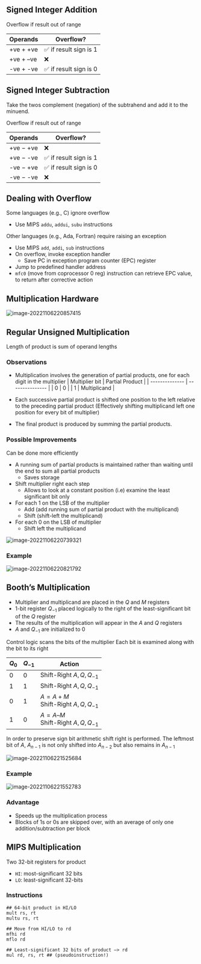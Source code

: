 ## Signed Integer Addition

Overflow if result out of range

| Operands    | Overflow?             |
| ----------- | --------------------- |
| +ve $+$ +ve | ✅ if result sign is 1 |
| +ve $+$ –ve | ❌                     |
| -ve $+$ -ve | ✅ if result sign is 0 |

## Signed Integer Subtraction

Take the twos complement (negation) of the subtrahend and add it to the minuend.

Overflow if result out of range

| Operands    | Overflow?             |
| ----------- | --------------------- |
| +ve $-$ +ve | ❌                     |
| +ve $-$ -ve | ✅ if result sign is 1 |
| -ve $-$ +ve | ✅ if result sign is 0 |
| -ve $-$ -ve | ❌                     |

## Dealing with Overflow

Some languages (e.g., C) ignore overflow

- Use MIPS `addu`, `addui`, `subu` instructions

Other languages (e.g., Ada, Fortran) require raising an exception

- Use MIPS `add`, `addi`, `sub` instructions
- On overflow, invoke exception handler
    - Save PC in exception program counter (EPC) register
- Jump to predefined handler address
- `mfc0` (move from coprocessor 0 reg) instruction can retrieve EPC value, to return after corrective action

## Multiplication Hardware

![image-20221106220857415](assets/image-20221106220857415.png)

## Regular Unsigned Multiplication

Length of product is sum of operand lengths

### Observations

- Multiplication involves the generation of partial products, one for each digit in the multiplier
  | Multiplier bit | Partial Product |
  | -------------- | --------------- |
  | 0              | 0               |
  | 1              | Multiplicand    |

- Each successive partial product is shifted one position to the left relative to the preceding partial product
  (Effectively shifting multiplicand left one position for every
  bit of multiplier)
  
- The final product is produced by summing the partial products.
### Possible Improvements

Can be done more efficiently

- A running sum of partial products is maintained rather
  than waiting until the end to sum all partial products
    - Saves storage
- Shift multiplier right each step
    - Allows to look at a constant position (i.e) examine the least
    significant bit only
- For each 1 on the LSB of the multiplier
    - Add (add running sum of partial product with the multiplicand)
    - Shift (shift-left the multiplicand)
- For each 0 on the LSB of multiplier
    - Shift left the multiplicand

![image-20221106220739321](assets/image-20221106220739321.png)

### Example

![image-20221106220821792](assets/image-20221106220821792.png)

## Booth’s Multiplication

- Multiplier and multiplicand are placed in the $Q$ and $M$ registers
- 1-bit register $Q_{-1}$ placed logically to the right of the least-significant bit of the $Q$ register
- The results of the multiplication will appear in the $A$ and $Q$ registers
- $A$ and $Q_{-1}$ are initialized to $0$

Control logic scans the bits of the multiplier
Each bit is examined along with the bit to its right

| $Q_0$ | $Q_{-1}$ | Action                                     |
| ----- | -------- | ------------------------------------------ |
| 0     | 0        | Shift-Right $A,Q, Q_{-1}$                  |
| 1     | 1        | Shift-Right $A,Q, Q_{-1}$                  |
| 0     | 1        | $A = A + M$<br />Shift-Right $A,Q, Q_{-1}$ |
| 1     | 0        | $A = A – M$<br />Shift-Right $A,Q, Q_{-1}$ |

In order to preserve sign bit arithmetic shift right is performed. The leftmost bit of $A$, $A_{n-1}$ is not only shifted into $A_{n-2}$ but also remains in $A_{n-1}$

![image-20221106221525684](assets/image-20221106221525684.png)

### Example

![image-20221106221552783](assets/image-20221106221552783.png)

### Advantage

- Speeds up the multiplication process
- Blocks of 1s or 0s are skipped over, with an average of only one addition/subtraction per block

## MIPS Multiplication

Two 32-bit registers for product

- `HI`: most-significant 32 bits
- `LO`: least-significant 32-bits

### Instructions

```assembly
## 64-bit product in HI/LO
mult rs, rt
multu rs, rt

## Move from HI/LO to rd
mfhi rd
mflo rd

## Least-significant 32 bits of product –> rd
mul rd, rs, rt ## (pseudoinstruction!)
```

